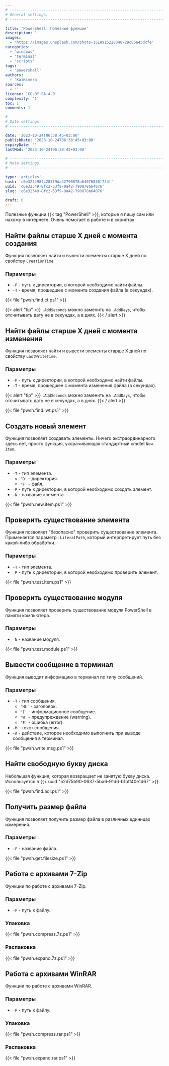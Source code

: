 ```yaml
---
# -------------------------------------------------------------------------------------------------------------------- #
# General settings.
# -------------------------------------------------------------------------------------------------------------------- #

title: 'PowerShell: Полезные функции'
description: ''
images:
  - 'https://images.unsplash.com/photo-1510915228340-29c85a43dcfe'
categories:
  - 'windows'
  - 'terminal'
  - 'scripts'
tags:
  - 'powershell'
authors:
  - 'KaiKimera'
sources:
  - ''
license: 'CC-BY-SA-4.0'
complexity: '1'
toc: 1
comments: 1

# -------------------------------------------------------------------------------------------------------------------- #
# Date settings.
# -------------------------------------------------------------------------------------------------------------------- #

date: '2023-10-24T06:38:45+03:00'
publishDate: '2023-10-24T06:38:45+03:00'
expiryDate: ''
lastMod: '2023-10-24T06:38:45+03:00'

# -------------------------------------------------------------------------------------------------------------------- #
# Meta settings.
# -------------------------------------------------------------------------------------------------------------------- #

type: 'articles'
hash: 'c6e323498fc283f9da42790878a64076830f724f'
uuid: 'c6e32349-8fc2-53f9-9a42-790878a64076'
slug: 'c6e32349-8fc2-53f9-9a42-790878a64076'

draft: 0
---
```


Полезные функции {{< tag "PowerShell" >}}, которые я пишу сам или нахожу в интернете. Очень помогает в работе и в скриптах.

<!--more-->

## Найти файлы старше X дней с момента создания

Функция позволяет найти и вывести элементы старше X дней по свойству `CreationTime`.

### Параметры

- `-P` - путь к директории, в которой необходимо найти файлы.
- `-T` - время, прошедшее с момента создания файла (в секундах).

{{< file "pwsh.find.ct.ps1" >}}

{{< alert "tip" >}}
`.AddSeconds` можно заменить на `.AddDays`, чтобы отсчитывать дату не в секундах, а в днях.
{{< / alert >}}

## Найти файлы старше X дней с момента изменения

Функция позволяет найти и вывести элементы старше X дней по свойству `LastWriteTime`.

### Параметры

- `-P` - путь к директории, в которой необходимо найти файлы.
- `-T` - время, прошедшее с момента изменения файла (в секундах).

{{< alert "tip" >}}
`.AddSeconds` можно заменить на `.AddDays`, чтобы отсчитывать дату не в секундах, а в днях.
{{< / alert >}}

{{< file "pwsh.find.lwt.ps1" >}}

## Создать новый элемент

Функция позволяет создавать элементы. Ничего экстраординарного здесь нет, просто функция, укорачивающая стандартный cmdlet `New-Item`.

### Параметры

- `-T` - тип элемента.
  - `'D'` - директория.
  - `'F'` - файл.
- `-P` - путь к директории, в которой необходимо создать элемент.
- `-N` - название элемента.

{{< file "pwsh.new.item.ps1" >}}

## Проверить существование элемента

Функция позволяет "безопасно" проверить существование элемента. Применяется параметр `-LiteralPath`, который интерпретирует путь без какой-либо обработки.

### Параметры

- `-T` - тип элемента.
- `-P` - путь к директории, в которой необходимо проверить элемент.

{{< file "pwsh.test.item.ps1" >}}

## Проверить существование модуля

Функция позволяет проверить существование модуля PowerShell в памяти компьютера.

### Параметры

- `-N` - название модуля.

{{< file "pwsh.test.module.ps1" >}}

## Вывести сообщение в терминал

Функция выводит информацию в терминал по типу сообщений.

### Параметры

- `-T` - тип сообщения.
  - `'HL'` - заголовок.
  - `'I'` - информационное сообщение.
  - `'W'` - предупреждение (warning).
  - `'E'` - ошибка (error).
- `-M` - текст сообщения.
- `-A` - действие, которое необходимо выполнить при выводе сообщения в терминал.

{{< file "pwsh.write.msg.ps1" >}}

## Найти свободную букву диска

Небольшая функция, которая возвращает не занятую букву диска. Используется в {{< uuid "52d75b90-0637-5ba6-91d6-b1bff40e1d67" >}}.

{{< file "pwsh.find.adl.ps1" >}}

## Получить размер файла

Функция позволяет получить размер файла в различных единицах измерения.

### Параметры

- `-F` - название файла.

{{< file "pwsh.get.filesize.ps1" >}}

## Работа с архивами 7-Zip

Функции по работе с архивами 7-Zip.

### Параметры

- `-F` - путь к файлу.

### Упаковка

{{< file "pwsh.compress.7z.ps1" >}}

### Распаковка

{{< file "pwsh.expand.7z.ps1" >}}

## Работа с архивами WinRAR

Функции по работе с архивами WinRAR.

### Параметры

- `-F` - путь к файлу.

### Упаковка

{{< file "pwsh.compress.rar.ps1" >}}

### Распаковка

{{< file "pwsh.expand.rar.ps1" >}}
